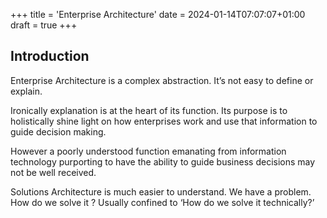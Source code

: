 +++
title = 'Enterprise Architecture'
date = 2024-01-14T07:07:07+01:00
draft = true
+++
## Introduction

Enterprise Architecture is a complex abstraction. It’s not easy to define or explain.

Ironically explanation is at the heart of its function. Its purpose is to holistically shine light on how enterprises work and use that information to guide decision making.

However a poorly understood function emanating from information technology purporting to have the ability to guide business decisions may not be well received.

Solutions Architecture is much easier to understand. We have a problem. How do we solve it ? Usually confined to ‘How do we solve it technically?’ 




